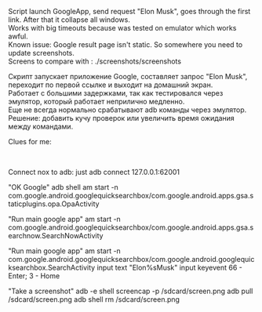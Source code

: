 Script launch GoogleApp, send request "Elon Musk", goes through the first link. After that it collapse all windows.
<br> Works with big timeouts because was tested on emulator which works awful.
<br> Known issue: Google result page isn't static. So somewhere you need to update screenshots.
<br> Screens to compare with : ./screenshots/screenshots

Скрипт запускает приложение Google, составляет запрос "Elon Musk", переходит по первой ссылке и выходит на домашний экран.
<br>Работает с большими задержками, так как тестировался через эмулятор, который работает неприлично медленно.
<br>Еще не всегда нормально срабатывают adb команды через эмулятор. Решение: добавить кучу проверок или увеличить время ожидания между командами.


Clues for me:

<br> 

Connect nox to adb: just adb connect 127.0.0.1:62001


"OK Google"
adb shell am start -n com.google.android.googlequicksearchbox/com.google.android.apps.gsa.staticplugins.opa.OpaActivity


"Run main google app"
am start -n com.google.android.googlequicksearchbox/com.google.android.apps.gsa.searchnow.SearchNowActivity


"Run main google app"
am start -n com.google.android.googlequicksearchbox/com.google.android.googlequicksearchbox.SearchActivity
input text "Elon%sMusk"
input keyevent 66 - Enter; 3 - Home



"Take a screenshot"
adb -e shell screencap -p /sdcard/screen.png
adb pull /sdcard/screen.png
adb shell rm /sdcard/screen.png

